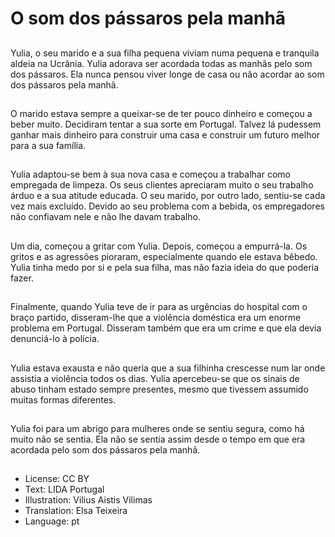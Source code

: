 # O som dos pássaros pela manhã

##
Yulia, o seu marido e a sua filha pequena viviam numa pequena e tranquila aldeia na Ucrânia. Yulia adorava ser acordada todas as manhãs pelo som dos pássaros. Ela nunca pensou viver longe de casa ou não acordar ao som dos pássaros pela manhã.

##
O marido estava sempre a queixar-se de ter pouco dinheiro e começou a beber muito. Decidiram tentar a sua sorte em Portugal. Talvez lá pudessem ganhar mais dinheiro para construir uma casa e construir um futuro melhor para a sua família.

##
Yulia adaptou-se bem à sua nova casa e começou a trabalhar como empregada de limpeza. Os seus clientes apreciaram muito o seu trabalho árduo e a sua atitude educada. O seu marido, por outro lado, sentiu-se cada vez mais excluído. Devido ao seu problema com a bebida, os empregadores não confiavam nele e não lhe davam trabalho.

##
Um dia, começou a gritar com Yulia. Depois, começou a empurrá-la. Os gritos e as agressões pioraram, especialmente quando ele estava bêbedo. Yulia tinha medo por si e pela sua filha, mas não fazia ideia do que poderia fazer.

##
Finalmente, quando Yulia teve de ir para as urgências do hospital com o braço partido, disseram-lhe que a violência doméstica era um enorme problema em Portugal. Disseram também que era um crime e que ela devia denunciá-lo à polícia.

##
Yulia estava exausta e não queria que a sua filhinha crescesse num lar onde assistia a violência todos os dias. Yulia apercebeu-se que os sinais de abuso tinham estado sempre presentes, mesmo que tivessem assumido muitas formas diferentes.

##
Yulia foi para um abrigo para mulheres onde se sentiu segura, como há muito não se sentia. Ela não se sentia assim desde o tempo em que era acordada pelo som dos pássaros pela manhã.

##
* License: CC BY
* Text: LIDA Portugal
* Illustration: Vilius Aistis Vilimas
* Translation: Elsa Teixeira
* Language: pt
